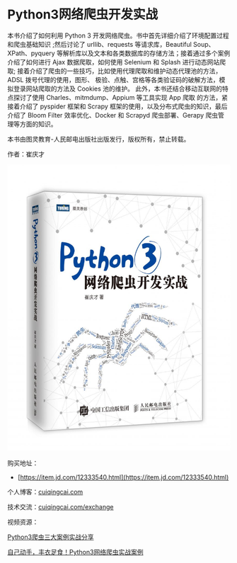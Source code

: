 # Python3网络爬虫开发实战

本书介绍了如何利用 Python 3 开发网络爬虫。书中首先详细介绍了环境配置过程和爬虫基础知识 ;然后讨论了 urllib、requests 等请求库，Beautiful Soup、XPath、pyquery 等解析库以及文本和各类数据库的存储方法；接着通过多个案例介绍了如何进行 Ajax 数据爬取，如何使用 Selenium 和 Splash 进行动态网站爬取; 接着介绍了爬虫的一些技巧，比如使用代理爬取和维护动态代理池的方法，ADSL 拨号代理的使用，图形、 极验、点触、宫格等各类验证码的破解方法，模拟登录网站爬取的方法及 Cookies 池的维护。
此外，本书还结合移动互联网的特点探讨了使用 Charles、mitmdump、Appium 等工具实现 App 爬取 的方法，紧接着介绍了 pyspider 框架和 Scrapy 框架的使用，以及分布式爬虫的知识，最后介绍了 Bloom Filter 效率优化、Docker 和 Scrapyd 爬虫部署、Gerapy 爬虫管理等方面的知识。

本书由图灵教育-人民邮电出版社出版发行，版权所有，禁止转载。

作者：崔庆才

![](./assets/Python-3网格爬虫开发实战-立体图-857x1100.jpg)

购买地址：
* [https://item.jd.com/12333540.html](https://item.jd.com/12333540.html) 

个人博客：[cuiqingcai.com](https://cuiqingcai.com)

技术交流：[cuiqingcai.com/exchange](https://cuiqingcai.com/exchange)

视频资源：

[Python3爬虫三大案例实战分享](https://edu.hellobi.com/course/156)

[自己动手，丰衣足食！Python3网络爬虫实战案例](https://edu.hellobi.com/course/157)



